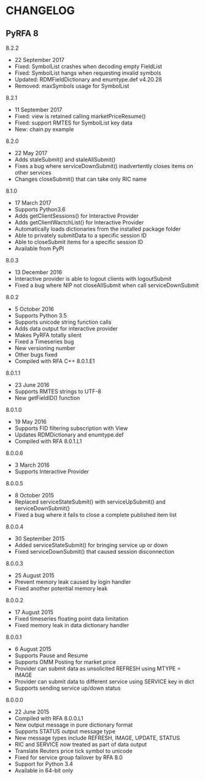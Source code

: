 # CHANGELOG
## PyRFA 8
8.2.2
* 22 September 2017
* Fixed: SymbolList crashes when decoding empty FieldList
* Fixed: SymbolList hangs when requesting invalid symbols
* Updated: RDMFieldDictionary and enumtype.def v4.20.28
* Removed: maxSymbols usage for SymbolList

8.2.1
* 11 September 2017
* Fixed: view is retained calling marketPriceResume()
* Fixed: support RMTES for SymbolList key data
* New: chain.py example

8.2.0
* 22 May 2017
* Adds staleSubmit() and staleAllSubmit()
* Fixes a bug where serviceDownSubmit() inadvertently closes items on other services
* Changes closeSubmit() that can take only RIC name

8.1.0
* 17 March 2017
* Supports Python3.6
* Adds getClientSessions() for Interactive Provider
* Adds getClientWactchList() for Interactive Provider
* Automatically loads dictionaries from the installed package folder
* Able to privately submitData to a specific session ID
* Able to closeSubmit items for a specific session ID
* Available from PyPI

8.0.3
* 13 December 2016
* Interactive provider is able to logout clients with logoutSubmit
* Fixed a bug where NIP not closeAllSubmit when call serviceDownSubmit

8.0.2
* 5 October 2016
* Supports Python 3.5
* Supports unicode string function calls
* Adds data output for interactive provider
* Makes PyRFA totally silent
* Fixed a Timeseries bug
* New versioning number
* Other bugs fixed
* Compiled with RFA C++ 8.0.1.E1
 
8.0.1.1
* 23 June 2016
* Supports RMTES strings to UTF-8
* New getFieldID() function

8.0.1.0
* 19 May 2016
* Supports FID filtering subscription with View
* Updates RDMDictionary and enumtype.def
* Compiled with RFA 8.0.1.L1

8.0.0.6
* 3 March 2016
* Supports Interactive Provider

8.0.0.5
* 8 October 2015
* Replaced serviceStateSubmit() with serviceUpSubmit() and serviceDownSubmit()
* Fixed a bug where it fails to close a complete published item list

8.0.0.4
* 30 September 2015
* Added serviceStateSubmit() for bringing service up or down
* Fixed serviceDownSubmit() that caused session disconnection

8.0.0.3
* 25 August 2015
* Prevent memory leak caused by login handler
* Fixed another potential memory leak

8.0.0.2
* 17 August 2015
* Fixed timeseries floating point data limitation
* Fixed memory leak in data dictionary handler

8.0.0.1
* 6 August 2015
* Supports Pause and Resume
* Supports OMM Posting for market price
* Provider can submit data as unsolicited REFRESH using MTYPE = IMAGE
* Provider can submit data to different service using SERVICE key in dict 
* Supports sending service up/down status

8.0.0.0
* 22 June 2015
* Compiled with RFA 8.0.0.L1
* New output message in pure dictionary format
* Supports STATUS output message type
* New message types include REFRESH, IMAGE, UPDATE, STATUS
* RIC and SERVICE now treated as part of data output
* Translate Reuters price tick symbol to unicode
* Fixed for service group failover by RFA 8.0
* Support for Python 3.4
* Available in 64-bit only
